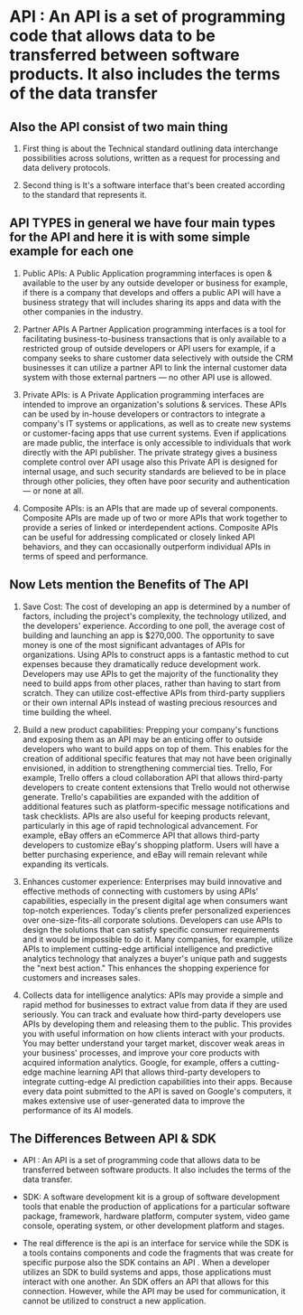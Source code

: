 # API :  An API is a set of programming code that allows data to be transferred between software products. It also includes the terms of the data transfer

## Also the API consist of two main thing

1. First thing is about the Technical standard outlining data interchange possibilities across solutions, written as a request for processing and data delivery protocols.

2. Second thing is It's a software interface that's been created according to the standard that represents it.

## API TYPES in general we have four main types for the API and here it is with some simple example for each one

1. Public APIs: A Public Application programming interfaces is open & available to the  user by any outside developer or business for example, if there is a company that develops and offers a public API will have a business strategy that will includes sharing its apps and data with  the other companies in the industry.

2. Partner APIs A Partner Application programming interfaces is a tool for facilitating business-to-business transactions that is only available to a restricted group of outside developers or API users for example, if a company seeks to share customer data selectively with outside  the CRM businesses it can utilize a partner API to link the internal customer data system with those external partners — no other API use is allowed.

3. Private APIs: is A Private Application programming interfaces are intended to improve an organization's solutions & services. These APIs can be used by in-house developers or contractors to integrate a company's IT systems or applications, as well as to create new systems or customer-facing apps that use current systems. Even if applications are made public, the interface is only accessible to individuals that work directly with the API publisher. The private strategy gives a business complete control over API usage also this Private API is designed for internal usage, and such security standards are believed to be in place through other policies, they often have poor security and authentication — or none at all.

4. Composite APIs: is an APIs that are made up of several components. Composite APIs are made up of two or more APIs that work together to provide a series of linked or interdependent actions.
Composite APIs can be useful for addressing complicated or closely linked API behaviors, and they can occasionally outperform individual APIs in terms of speed and performance.

## Now Lets mention the Benefits of The API

1. Save Cost: The cost of developing an app is determined by a number of factors, including the project's complexity, the technology utilized, and the developers' experience. According to one poll, the average cost of building and launching an app is $270,000. The opportunity to save money is one of the most significant advantages of APIs for organizations. Using APIs to construct apps is a fantastic method to cut expenses because they dramatically reduce development work.
Developers may use APIs to get the majority of the functionality they need to build apps from other places, rather than having to start from scratch. They can utilize cost-effective APIs from third-party suppliers or their own internal APIs instead of wasting precious resources and time building the wheel.

2. Build a new product capabilities: Prepping your company's functions and exposing them as an API may be an enticing offer to outside developers who want to build apps on top of them. This enables for the creation of additional specific features that may not have been originally envisioned, in addition to strengthening commercial ties.
Trello, For example, Trello offers a cloud collaboration API that allows third-party developers to create content extensions that Trello would not otherwise generate. Trello's capabilities are expanded with the addition of additional features such as platform-specific message notifications and task checklists. APIs are also useful for keeping products relevant, particularly in this age of rapid technological advancement. For example, eBay offers an eCommerce API that allows third-party developers to customize eBay's shopping platform. Users will have a better purchasing experience, and eBay will remain relevant while expanding its verticals.

3. Enhances customer experience: Enterprises may build innovative and effective methods of connecting with customers by using APIs' capabilities, especially in the present digital age when consumers want top-notch experiences.
Today's clients prefer personalized experiences over one-size-fits-all corporate solutions. Developers can use APIs to design the solutions that can satisfy specific consumer requirements and it would be impossible to do it.
Many companies, for example, utilize APIs to implement cutting-edge artificial intelligence and predictive analytics technology that analyzes a buyer's unique path and suggests the "next best action." This enhances the shopping experience for customers and increases sales.

4. Collects data for intelligence analytics: APIs may provide a simple and rapid method for businesses to extract value from data if they are used seriously. You can track and evaluate how third-party developers use APIs by developing them and releasing them to the public. This provides you with useful information on how clients interact with your products.
You may better understand your target market, discover weak areas in your business' processes, and improve your core products with acquired information analytics. Google, for example, offers a cutting-edge machine learning API that allows third-party developers to integrate cutting-edge AI prediction capabilities into their apps. Because every data point submitted to the API is saved on Google's computers, it makes extensive use of user-generated data to improve the performance of its AI models.

## The Differences Between API & SDK

- API :  An API is a set of programming code that allows data to be transferred between software products. It also includes the terms of the data transfer.

- SDK: A software development kit is a group of software development tools that enable the production of applications for a particular software package, framework, hardware platform, computer system, video game console, operating system, or other development platform and stages.

- The real difference is the api is an interface for service while the SDK is a tools contains components and code the fragments  that was create for specific purpose also the SDK contains an API . When a developer utilizes an SDK to build systems and apps, those applications must interact with one another. An SDK offers an API that allows for this connection. However, while the API may be used for communication, it cannot be utilized to construct a new application.
